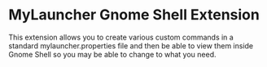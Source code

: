 MyLauncher Gnome Shell Extension
================================

This extension allows you to create various custom commands in a standard
mylauncher.properties file and then be able to view them inside Gnome Shell 
so you may be able to change to what you need.


